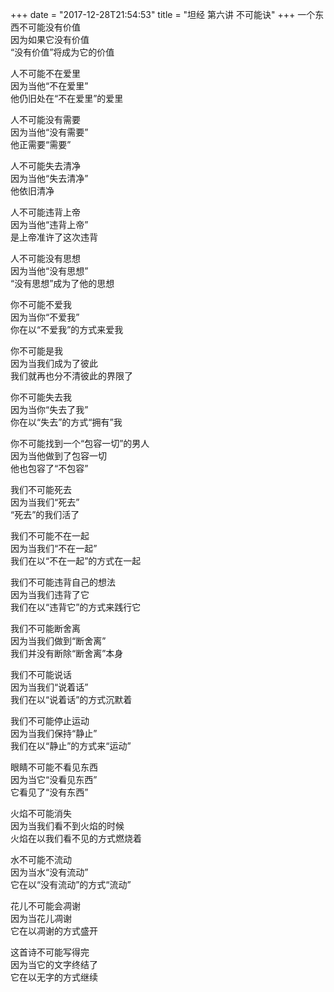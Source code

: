 +++
date = "2017-12-28T21:54:53"
title = "坦经 第六讲 不可能诀"
+++
一个东西不可能没有价值  
因为如果它没有价值  
“没有价值”将成为它的价值  
  
人不可能不在爱里  
因为当他“不在爱里”  
他仍旧处在“不在爱里”的爱里  
  
人不可能没有需要  
因为当他“没有需要”  
他正需要“需要”  
  
人不可能失去清净  
因为当他“失去清净”  
他依旧清净  
  
人不可能违背上帝  
因为当他“违背上帝”  
是上帝准许了这次违背  
  
人不可能没有思想  
因为当他“没有思想”  
“没有思想”成为了他的思想  
  
你不可能不爱我  
因为当你“不爱我”  
你在以“不爱我”的方式来爱我  
  
你不可能是我  
因为当我们成为了彼此  
我们就再也分不清彼此的界限了  
  
你不可能失去我  
因为当你“失去了我”  
你在以“失去”的方式“拥有”我  
  
你不可能找到一个“包容一切”的男人  
因为当他做到了包容一切  
他也包容了“不包容”  
  
我们不可能死去  
因为当我们“死去”  
“死去”的我们活了  
  
我们不可能不在一起  
因为当我们“不在一起”  
我们在以“不在一起”的方式在一起  
  
我们不可能违背自己的想法  
因为当我们违背了它  
我们在以“违背它”的方式来践行它  
  
我们不可能断舍离  
因为当我们做到“断舍离”  
我们并没有断除“断舍离”本身  
  
我们不可能说话  
因为当我们“说着话”  
我们在以“说着话”的方式沉默着  
  
我们不可能停止运动  
因为当我们保持“静止”  
我们在以“静止”的方式来“运动”  
  
眼睛不可能不看见东西  
因为当它“没看见东西”  
它看见了“没有东西”  
  
火焰不可能消失  
因为当我们看不到火焰的时候  
火焰在以我们看不见的方式燃烧着  
  
水不可能不流动  
因为当水“没有流动”  
它在以“没有流动”的方式“流动”  
  
花儿不可能会凋谢  
因为当花儿凋谢  
它在以凋谢的方式盛开  
  
这首诗不可能写得完  
因为当它的文字终结了  
它在以无字的方式继续  
